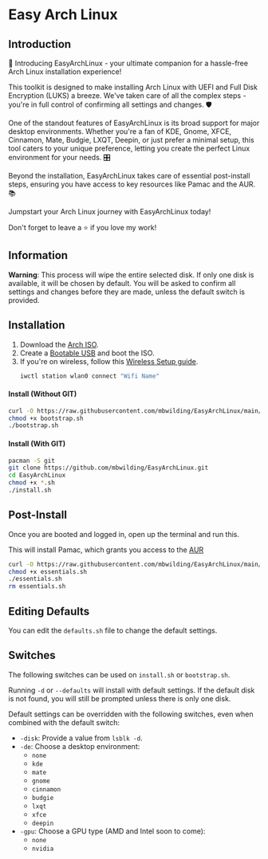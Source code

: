 # Easy Arch Linux

## Introduction

🚀 Introducing EasyArchLinux - your ultimate companion for a hassle-free Arch Linux installation experience!

This toolkit is designed to make installing Arch Linux with UEFI and Full Disk Encryption (LUKS) a breeze. We've taken care of all the complex steps - you're in full control of confirming all settings and changes. 🛡️

One of the standout features of EasyArchLinux is its broad support for major desktop environments. Whether you're a fan of KDE, Gnome, XFCE, Cinnamon, Mate, Budgie, LXQT, Deepin, or just prefer a minimal setup, this tool caters to your unique preference, letting you create the perfect Linux environment for your needs. 🎛️

Beyond the installation, EasyArchLinux takes care of essential post-install steps, ensuring you have access to key resources like Pamac and the AUR. 📚

Jumpstart your Arch Linux journey with EasyArchLinux today!

Don't forget to leave a ⭐ if you love my work!

## Information

**Warning**: This process will wipe the entire selected disk. If only one disk is available, it will be chosen by
default. You will be asked to confirm all settings and changes before they are made, unless the default switch is
provided.

## Installation

1. Download the [Arch ISO](https://archlinux.org/download/).
2. Create a [Bootable USB](https://wiki.archlinux.org/title/USB_flash_installation_medium) and boot the ISO.
3. If you're on wireless, follow this [Wireless Setup guide](https://wiki.archlinux.org/title/Iwd#iwctl).
   ```bash
   iwctl station wlan0 connect "Wifi Name"
   ```

#### Install (Without GIT)

```bash
curl -O https://raw.githubusercontent.com/mbwilding/EasyArchLinux/main/bootstrap.sh
chmod +x bootstrap.sh
./bootstrap.sh
```

#### Install (With GIT)

```bash
pacman -S git
git clone https://github.com/mbwilding/EasyArchLinux.git
cd EasyArchLinux
chmod +x *.sh
./install.sh
```

## Post-Install

Once you are booted and logged in, open up the terminal and run this.

This will install Pamac, which grants you access to the [AUR](https://aur.archlinux.org/)

```bash
curl -O https://raw.githubusercontent.com/mbwilding/EasyArchLinux/main/extras/essentials.sh
chmod +x essentials.sh
./essentials.sh
rm essentials.sh
```

## Editing Defaults

You can edit the `defaults.sh` file to change the default settings.

## Switches

The following switches can be used on `install.sh` or `bootstrap.sh`.

Running `-d` or `--defaults` will install with default settings. If the default disk is not found, you will still be
prompted unless there is only one disk.

Default settings can be overridden with the following switches, even when combined with the default switch:

- `-disk`: Provide a value from `lsblk -d`.
- `-de`: Choose a desktop environment:
    - `none`
    - `kde`
    - `mate`
    - `gnome`
    - `cinnamon`
    - `budgie`
    - `lxqt`
    - `xfce`
    - `deepin`
- `-gpu`: Choose a GPU type (AMD and Intel soon to come):
    - `none`
    - `nvidia`
